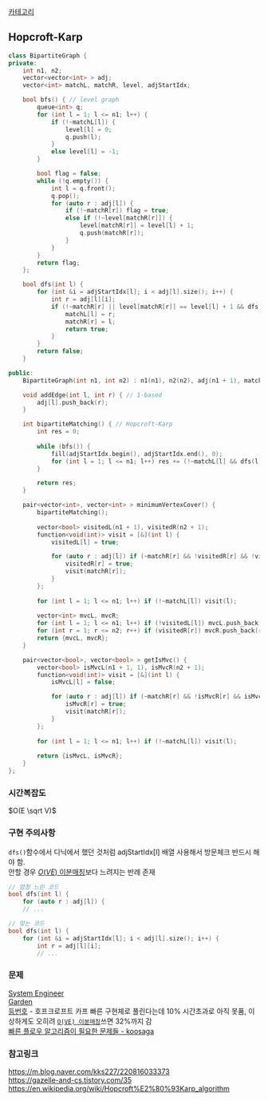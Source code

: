 [카테고리](/README.md)
## Hopcroft-Karp
```cpp
class BipartiteGraph {
private:
    int n1, n2;
    vector<vector<int> > adj;
    vector<int> matchL, matchR, level, adjStartIdx;

    bool bfs() { // level graph
        queue<int> q;
        for (int l = 1; l <= n1; l++) {
            if (!~matchL[l]) {
                level[l] = 0;
                q.push(l);
            }
            else level[l] = -1;
        }

        bool flag = false;
        while (!q.empty()) {
            int l = q.front();
            q.pop();
            for (auto r : adj[l]) {
                if (!~matchR[r]) flag = true;
                else if (!~level[matchR[r]]) {
                    level[matchR[r]] = level[l] + 1;
                    q.push(matchR[r]);
                }
            }
        }
        return flag;
    };

    bool dfs(int l) {
        for (int &i = adjStartIdx[l]; i < adj[l].size(); i++) {
            int r = adj[l][i];
            if (!~matchR[r] || level[matchR[r]] == level[l] + 1 && dfs(matchR[r])) {
                matchL[l] = r;
                matchR[r] = l;
                return true;
            }
        }
        return false;
    }

public:
    BipartiteGraph(int n1, int n2) : n1(n1), n2(n2), adj(n1 + 1), matchL(n1 + 1, -1), matchR(n2 + 1, -1), level(n1 + 1), adjStartIdx(n1 + 1) {}

    void addEdge(int l, int r) { // 1-based
        adj[l].push_back(r);
    }

    int bipartiteMatching() { // Hopcroft-Karp
        int res = 0;
        
        while (bfs()) {
            fill(adjStartIdx.begin(), adjStartIdx.end(), 0);
            for (int l = 1; l <= n1; l++) res += (!~matchL[l] && dfs(l));
        }

        return res;
    }

    pair<vector<int>, vector<int> > minimumVertexCover() {
        bipartiteMatching();
        
        vector<bool> visitedL(n1 + 1), visitedR(n2 + 1);
        function<void(int)> visit = [&](int l) {
            visitedL[l] = true;

            for (auto r : adj[l]) if (~matchR[r] && !visitedR[r] && !visitedL[matchR[r]]) {
                visitedR[r] = true;
                visit(matchR[r]);
            }
        };
        
        for (int l = 1; l <= n1; l++) if (!~matchL[l]) visit(l);
        
        vector<int> mvcL, mvcR;
        for (int l = 1; l <= n1; l++) if (!visitedL[l]) mvcL.push_back(l);
        for (int r = 1; r <= n2; r++) if (visitedR[r]) mvcR.push_back(r);
        return {mvcL, mvcR};
    }

    pair<vector<bool>, vector<bool> > getIsMvc() {
        vector<bool> isMvcL(n1 + 1, 1), isMvcR(n2 + 1);
        function<void(int)> visit = [&](int l) {
            isMvcL[l] = false;

            for (auto r : adj[l]) if (~matchR[r] && !isMvcR[r] && isMvcL[matchR[r]]) {
                isMvcR[r] = true;
                visit(matchR[r]);
            }
        };
        
        for (int l = 1; l <= n1; l++) if (!~matchL[l]) visit(l);
        
        return {isMvcL, isMvcR};
    }
};
```
### 시간복잡도
$O(E \sqrt V)$   

### 구현 주의사항
`dfs()`함수에서 디닉에서 했던 것처럼 adjStartIdx[l] 배열 사용해서 방문체크 반드시 해야 함.   
안할 경우 [$O(VE)$ 이분매칭](/그래프%20이론/네트워크%20플로우/이분매칭.md)보다 느려지는 반례 존재
```cpp
// 엄청 느린 코드
bool dfs(int l) {
    for (auto r : adj[l]) {
    // ...

// 맞는 코드
bool dfs(int l) {
    for (int &i = adjStartIdx[l]; i < adj[l].size(); i++) {
        int r = adj[l][i];
        // ...
```


### 문제
[System Engineer](https://www.acmicpc.net/problem/3736)   
[Garden](https://www.acmicpc.net/problem/20252)   
[등번호](https://www.acmicpc.net/problem/1733) - 호프크로프트 카프 빠른 구현체로 풀린다는데 10% 시간초과로 아직 못품, 이상하게도 오히려 [`O(VE) 이분매칭`](/그래프%20이론/네트워크%20플로우/이분매칭.md)쓰면 32%까지 감   
[빠른 플로우 알고리즘이 필요한 문제들 - koosaga](https://www.acmicpc.net/workbook/view/882)   

### 참고링크
https://m.blog.naver.com/kks227/220816033373   
https://gazelle-and-cs.tistory.com/35   
https://en.wikipedia.org/wiki/Hopcroft%E2%80%93Karp_algorithm   